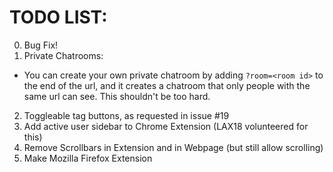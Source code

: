 # TODO LIST:
0. Bug Fix!
1. Private Chatrooms:
- You can create your own private chatroom by adding `?room=<room id>` to the end of the url, and it creates a chatroom that only people with the same url can see. This shouldn't be too hard.
2. Toggleable tag buttons, as requested in issue #19
3. Add active user sidebar to Chrome Extension (LAX18 volunteered for this)
4. Remove Scrollbars in Extension and in Webpage (but still allow scrolling)
5. Make Mozilla Firefox Extension
